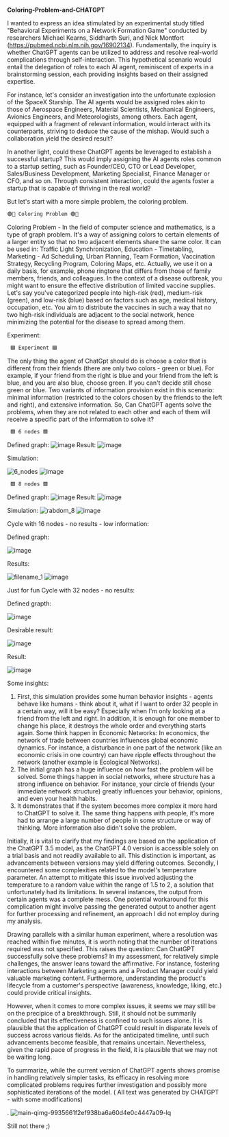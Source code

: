 **Coloring-Problem-and-CHATGPT**

I wanted to express an idea stimulated by an experimental study titled "Behavioral Experiments on a Network Formation Game" conducted by researchers Michael Kearns, Siddharth Suri, and Nick Montfort (https://pubmed.ncbi.nlm.nih.gov/16902134). Fundamentally, the inquiry is whether ChatGPT agents can be utilized to address and resolve real-world complications through self-interaction. This hypothetical scenario would entail the delegation of roles to each AI agent, reminiscent of experts in a brainstorming session, each providing insights based on their assigned expertise.

For instance, let's consider an investigation into the unfortunate explosion of the SpaceX Starship. The AI agents would be assigned roles akin to those of Aerospace Engineers, Material Scientists, Mechanical Engineers, Avionics Engineers, and Meteorologists, among others. Each agent, equipped with a fragment of relevant information, would interact with its counterparts, striving to deduce the cause of the mishap. Would such a collaboration yield the desired result?

In another light, could these ChatGPT agents be leveraged to establish a successful startup? This would imply assigning the AI agents roles common to a startup setting, such as Founder/CEO, CTO or Lead Developer, Sales/Business Development, Marketing Specialist, Finance Manager or CFO, and so on. Through consistent interaction, could the agents foster a startup that is capable of thriving in the real world?

But let's start with a more simple problem, the coloring problem.

```diff
🟢🔵 Coloring Problem 🟢🔵
```
Coloring Problem - In the field of computer science and mathematics, is a type of graph problem. It's a way of assigning colors to certain elements of a larger entity so that no two adjacent elements share the same color. It can be used in: Traffic Light Synchronization, Education - Timetabling, Marketing - Ad Scheduling, Urban Planning, Team Formation, Vaccination Strategy, Recycling Program, Coloring Maps, etc. Actually, we use it on a daily basis, for example, phone ringtone that differs from those of family members, friends, and colleagues. In the context of a disease outbreak, you might want to ensure the effective distribution of limited vaccine supplies. Let's say you've categorized people into high-risk (red), medium-risk (green), and low-risk (blue) based on factors such as age, medical history, occupation, etc. You aim to distribute the vaccines in such a way that no two high-risk individuals are adjacent to the social network, hence minimizing the potential for the disease to spread among them. 

Experiment:
```diff
 🟩 Experiment 🟩 
```
The only thing the agent of ChatGpt should do is choose a color that is different from their friends (there are only two colors - green or blue). For example, if your friend from the right is blue and your friend from the left is blue, and you are also blue, choose green. If you can't decide still chose green or blue. Two variants of information provision exist in this scenario: minimal information (restricted to the colors chosen by the friends to the left and right), and extensive information. So, Can ChatGPT agents solve the problems, when they are not related to each other and each of them will receive a specific part of the information to solve it? 

```diff
 🟩 6 nodes 🟩 
```

Defined graph:
![image](https://github.com/leonidya/Coloring-Problem-and-CHATGPT/assets/53173112/eb4edfcd-e728-4638-a14c-75bc95f869c2)
Result:
![image](https://github.com/leonidya/Coloring-Problem-and-CHATGPT/assets/53173112/8ab6c3ec-899a-425c-bf4a-068ff34d463d)


Simulation:

![6_nodes](https://github.com/leonidya/Coloring-Problem-and-CHATGPT/assets/53173112/b7cf573b-5cca-4a16-8d41-9936a0bc4d5b)
![image](https://github.com/leonidya/Coloring-Problem-and-CHATGPT/assets/53173112/c31a2de4-0942-4e3c-b57c-9f373dc1bea9)

```diff
 🟩 8 nodes 🟩 
```

Defined graph:
![image](https://github.com/leonidya/Coloring-Problem-and-CHATGPT/assets/53173112/8494e96e-69e1-4391-96fb-dfbe5f5157f3)
Result:
![image](https://github.com/leonidya/Coloring-Problem-and-CHATGPT/assets/53173112/e09a4c5b-6068-4204-8102-6e5063903a16)

Simulation:
![rabdom_8](https://github.com/leonidya/Coloring-Problem-and-CHATGPT/assets/53173112/b4cf0863-e6bd-49a3-bd75-f72f27e47467)
![image](https://github.com/leonidya/Coloring-Problem-and-CHATGPT/assets/53173112/39b4a2f7-de63-4209-b9eb-931d73047bc1)

Cycle with 16 nodes - no results - low information:

Defined graph: 

![image](https://github.com/leonidya/Coloring-Problem-and-CHATGPT/assets/53173112/bc63dfbd-bb7b-49a8-946e-e3651aea8411)

Results: 

![filename_1](https://github.com/leonidya/Coloring-Problem-and-CHATGPT/assets/53173112/419375fe-4709-4983-90d1-f829826858d0)
![image](https://github.com/leonidya/Coloring-Problem-and-CHATGPT/assets/53173112/3a40f860-fe47-468d-801e-9506c274c7d6)

Just for fun Cycle with 32 nodes - no results:

Defined grapth: 

![image](https://github.com/leonidya/Coloring-Problem-and-CHATGPT/assets/53173112/523f280a-2e5e-4745-aa0c-9177c860aa1a)

Desirable result: 

![image](https://github.com/leonidya/Coloring-Problem-and-CHATGPT/assets/53173112/2d98fd76-f9dd-451d-bf5e-b87e7b5ca00c)

Result: 

![image](https://github.com/leonidya/Coloring-Problem-and-CHATGPT/assets/53173112/7d43f394-ba1f-4aca-8501-de353878d4a1)

Some insights: 
1. First, this simulation provides some human behavior insights - agents behave like humans - think about it, what if I want to order 32 people in a certain way, will it be easy? Especially when I'm only looking at a friend from the left and right. In addition, it is enough for one member to change his place, it destroys the whole order and everything starts again. Some think happen in Economic Networks: In economics, the network of trade between countries influences global economic dynamics. For instance, a disturbance in one part of the network (like an economic crisis in one country) can have ripple effects throughout the network (another example is Ecological Networks).
2. The initial graph has a huge influence on how fast the problem will be solved. Some things happen in social networks, where structure has a strong influence on behavior. For instance, your circle of friends (your immediate network structure) greatly influences your behavior, opinions, and even your health habits.
3. It demonstrates that if the system becomes more complex it more hard to ChatGPT to solve it. The same thing happens with people, it's more had to arrange a large number of people in some structure or way of thinking. More information also didn't solve the problem. 

Initially, it is vital to clarify that my findings are based on the application of the ChatGPT 3.5 model, as the ChatGPT 4.0 version is accessible solely on a trial basis and not readily available to all. This distinction is important, as advancements between versions may yield differing outcomes. Secondly, I encountered some complexities related to the model's temperature parameter. An attempt to mitigate this issue involved adjusting the temperature to a random value within the range of 1.5 to 2, a solution that unfortunately had its limitations. In several instances, the output from certain agents was a complete mess. One potential workaround for this complication might involve passing the generated output to another agent for further processing and refinement, an approach I did not employ during my analysis.

Drawing parallels with a similar human experiment, where a resolution was reached within five minutes, it is worth noting that the number of iterations required was not specified. This raises the question: Can ChatGPT successfully solve these problems? In my assessment, for relatively simple challenges, the answer leans toward the affirmative. For instance, fostering interactions between Marketing agents and a Product Manager could yield valuable marketing content. Furthermore, understanding the product's lifecycle from a customer's perspective (awareness, knowledge, liking, etc.) could provide critical insights.

However, when it comes to more complex issues, it seems we may still be on the precipice of a breakthrough. Still, it should not be summarily concluded that its effectiveness is confined to such issues alone. It is plausible that the application of ChatGPT could result in disparate levels of success across various fields. As for the anticipated timeline, until such advancements become feasible, that remains uncertain. Nevertheless, given the rapid pace of progress in the field, it is plausible that we may not be waiting long.

To summarize, while the current version of ChatGPT agents shows promise in handling relatively simpler tasks, its efficacy in resolving more complicated problems requires further investigation and possibly more sophisticated iterations of the model.
( All text was generated by CHATGPT - with some modifications)


.
![main-qimg-9935661f2ef938ba6a60d4e0c4447a09-lq](https://github.com/leonidya/Coloring-Problem-and-CHATGPT/assets/53173112/c58b6e4d-3a4e-41ae-829a-c7a854317919)

Still not there ;)
